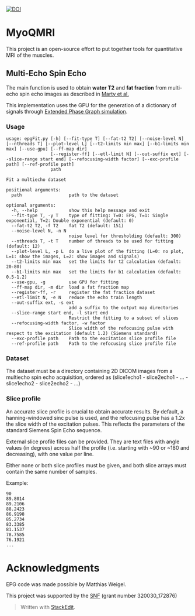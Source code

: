 [![DOI](https://zenodo.org/badge/219958690.svg)](https://zenodo.org/badge/latestdoi/219958690)

# MyoQMRI
This project is an open-source effort to put together tools for quantitative MRI of the muscles.

## Multi-Echo Spin Echo

The main function is used to obtain **water T2** and **fat fraction** from
 multi-echo spin echo images as described in [Marty et al. ](https://doi.org/10.1002/nbm.3459)

This implementation uses the GPU for the generation of a dictionary of 
signals through [Extended Phase Graph simulation](https://doi.org/10.1002/jmri.24619).

### Usage

    usage: epgFit.py [-h] [--fit-type T] [--fat-t2 T2] [--noise-level N] [--nthreads T] [--plot-level L] [--t2-limits min max] [--b1-limits min max] [--use-gpu] [--ff-map dir]
                     [--register-ff] [--etl-limit N] [--out-suffix ext] [--slice-range start end] [--refocusing-width factor] [--exc-profile path] [--ref-profile path]
                     path
    
    Fit a multiecho dataset
    
    positional arguments:
      path                  path to the dataset
    
    optional arguments:
      -h, --help            show this help message and exit
      --fit-type T, -y T    type of fitting: T=0: EPG, T=1: Single exponential, T=2: Double exponential (default: 0)
      --fat-t2 T2, -f T2    fat T2 (default: 151)
      --noise-level N, -n N
                            noise level for thresholding (default: 300)
      --nthreads T, -t T    number of threads to be used for fitting (default: 12)
      --plot-level L, -p L  do a live plot of the fitting (L=0: no plot, L=1: show the images, L=2: show images and signals)
      --t2-limits min max   set the limits for t2 calculation (default: 20-80)
      --b1-limits min max   set the limits for b1 calculation (default: 0.5-1.2)
      --use-gpu, -g         use GPU for fitting
      --ff-map dir, -m dir  load a fat fraction map
      --register-ff, -r     register the fat fraction dataset
      --etl-limit N, -e N   reduce the echo train length
      --out-suffix ext, -s ext
                            add a suffix to the output map directories
      --slice-range start end, -l start end
                            Restrict the fitting to a subset of slices
      --refocusing-width factor, -w factor
                            Slice width of the refocusing pulse with respect to the excitation (default 1.2) (Siemens standard)
      --exc-profile path    Path to the excitation slice profile file
      --ref-profile path    Path to the refocusing slice profile file

### Dataset

The dataset must be a directory containing 2D DICOM images from a multiecho spin echo acquisition,
ordered as (slice1echo1 - slice2echo1 - ... - slice1echo2 - slice2echo2 - ...)

### Slice profile

An accurate slice profile is crucial to obtain accurate results. By default,
a hanning-windowed sinc pulse is used, and the refocusing pulse has a 1.2x the
slice width of the excitation pulses. This reflects the parameters of the
standard Siemens Spin Echo sequence.

External slice profile files can be provided. They are text files with angle
values (in degrees) across half the profile (i.e. starting with ~90 or ~180 and
decreasing), with one value per line.

Either none or both slice profiles must be given, and both slice arrays must
contain the same number of samples.

Example:

    90
    89.8014
    89.2106
    88.2423
    86.9198
    85.2734
    83.3385
    81.1537
    78.7585
    76.1921
    ...

# Acknowledgments
EPG code was made possible by Matthias Weigel.

This project was supported by the [SNF](http://www.snf.ch/) (grant number 320030_172876)


> Written with [StackEdit](https://stackedit.io/).
